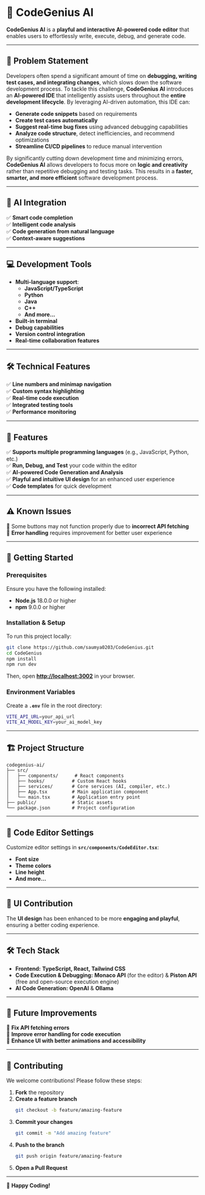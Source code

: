 # 🚀 **CodeGenius AI**

**CodeGenius AI** is a **playful and interactive AI-powered code editor** that enables users to effortlessly write, execute, debug, and generate code.  

---

## 📌 **Problem Statement**

Developers often spend a significant amount of time on **debugging, writing test cases, and integrating changes**, which slows down the software development process. To tackle this challenge, **CodeGenius AI** introduces an **AI-powered IDE** that intelligently assists users throughout the **entire development lifecycle**. By leveraging AI-driven automation, this IDE can:  

- **Generate code snippets** based on requirements  
- **Create test cases automatically**  
- **Suggest real-time bug fixes** using advanced debugging capabilities  
- **Analyze code structure**, detect inefficiencies, and recommend optimizations  
- **Streamline CI/CD pipelines** to reduce manual intervention  

By significantly cutting down development time and minimizing errors, **CodeGenius AI** allows developers to focus more on **logic and creativity** rather than repetitive debugging and testing tasks. This results in a **faster, smarter, and more efficient** software development process.  

---

## 🤖 **AI Integration**  
✅ **Smart code completion**  
✅ **Intelligent code analysis**  
✅ **Code generation from natural language**  
✅ **Context-aware suggestions**  

---

## 💻 **Development Tools**  
- **Multi-language support**:  
  - **JavaScript/TypeScript**  
  - **Python**  
  - **Java**  
  - **C++**  
  - **And more...**  
- **Built-in terminal**  
- **Debug capabilities**  
- **Version control integration**  
- **Real-time collaboration features**  

---

## 🛠 **Technical Features**  
✅ **Line numbers and minimap navigation**  
✅ **Custom syntax highlighting**  
✅ **Real-time code execution**  
✅ **Integrated testing tools**  
✅ **Performance monitoring**  

---

## 📌 **Features**  
✅ **Supports multiple programming languages** (e.g., JavaScript, Python, etc.)  
✅ **Run, Debug, and Test** your code within the editor  
✅ **AI-powered Code Generation and Analysis**  
✅ **Playful and intuitive UI design** for an enhanced user experience  
✅ **Code templates** for quick development  

---

## ⚠ **Known Issues**  
🔴 Some buttons may not function properly due to **incorrect API fetching**  
🔴 **Error handling** requires improvement for better user experience  

---

## 🚀 **Getting Started**  

### **Prerequisites**  
Ensure you have the following installed:  
- **Node.js** 18.0.0 or higher  
- **npm** 9.0.0 or higher  

### **Installation & Setup**  
To run this project locally:  

```sh
git clone https://github.com/saumya0203/CodeGenius.git
cd CodeGenius
npm install
npm run dev
```

Then, open **[http://localhost:3002](http://localhost:3002)** in your browser.  

### **Environment Variables**  
Create a **`.env`** file in the root directory:  

```sh
VITE_API_URL=your_api_url
VITE_AI_MODEL_KEY=your_ai_model_key
```

---

## 🏗 **Project Structure**  

```
codegenius-ai/
├── src/
│   ├── components/      # React components
│   ├── hooks/          # Custom React hooks
│   ├── services/       # Core services (AI, compiler, etc.)
│   ├── App.tsx         # Main application component
│   └── main.tsx        # Application entry point
├── public/             # Static assets
└── package.json        # Project configuration
```

---

## 🎨 **Code Editor Settings**  
Customize editor settings in **`src/components/CodeEditor.tsx`**:  
- **Font size**  
- **Theme colors**  
- **Line height**  
- **And more...**  

---

## 🎨 **UI Contribution**  
The **UI design** has been enhanced to be more **engaging and playful**, ensuring a better coding experience.  

---

## 🛠 **Tech Stack**  
- **Frontend:** **TypeScript, React, Tailwind CSS**  
- **Code Execution & Debugging:** **Monaco API** (for the editor) & **Piston API** (free and open-source execution engine)  
- **AI Code Generation:** **OpenAI** & **Ollama**  

---

## 📌 **Future Improvements**  
🔹 **Fix API fetching errors**  
🔹 **Improve error handling for code execution**  
🔹 **Enhance UI with better animations and accessibility**  

---

## 🤝 **Contributing**  
We welcome contributions! Please follow these steps:  

1. **Fork** the repository  
2. **Create a feature branch**  
   ```sh
   git checkout -b feature/amazing-feature
   ```
3. **Commit your changes**  
   ```sh
   git commit -m "Add amazing feature"
   ```
4. **Push to the branch**  
   ```sh
   git push origin feature/amazing-feature
   ```
5. **Open a Pull Request**  

---

🚀 **Happy Coding!**

